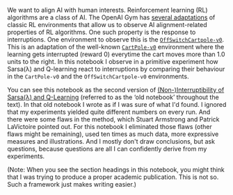 We want to align AI with human interests. Reinforcement learning (RL) algorithms
are a class of AI. The OpenAI Gym has [several
adaptations](https://gym.openai.com/envs#safety) of classic RL environments that
allow us to observe AI alignment-related properties of RL algorithms. One such
property is the response to interruptions. One environment to observe this is
the [`OffSwitchCartpole-v0`](https://gym.openai.com/envs/OffSwitchCartpole-v0).
This is an adaptation of the well-known
[`CartPole-v0`](https://gym.openai.com/envs/CartPole-v1) environment where the
learning gets interrupted (reward $0$) everytime the cart moves more than $1.0$
units to the right. In this notebook I observe in a primitive experiment how
Sarsa(λ) and Q-learning react to interruptions by comparing their behaviour in
the `CartPole-v0` and the `OffSwitchCartpole-v0` environments.

You can see this notebook as the second version of [(Non-)Interruptibility of
Sarsa(λ) and
Q-Learning](https://nbviewer.jupyter.org/github/rmoehn/cartpole/blob/master/notebooks/ProcessedOSCP.ipynb)
(referred to as the ‘old notebook’ throughout the text). In that old notebook I
wrote as if I was sure of what I'd found. I ignored that my experiments yielded
quite different numbers on every run. And there were some flaws in the method,
which Stuart Armstrong and Patrick LaVictoire pointed out. For this notebook I
eliminated those flaws (other flaws might be remaining), used ten times as much
data, more expressive measures and illustrations. And I mostly don't draw
conclusions, but ask questions, because questions are all I can confidently
derive from my experiments.

(Note: When you see the section headings in this notebook, you might think that
I was trying to produce a proper academic publication. This is not so. Such a
framework just makes writing easier.)

